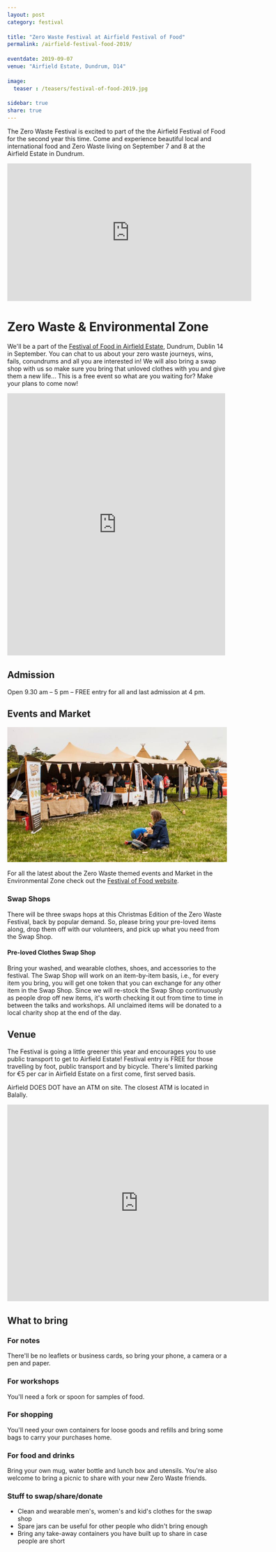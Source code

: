 ```yaml
---
layout: post
category: festival

title: "Zero Waste Festival at Airfield Festival of Food"
permalink: /airfield-festival-food-2019/

eventdate: 2019-09-07
venue: "Airfield Estate, Dundrum, D14"

image:
  teaser : /teasers/festival-of-food-2019.jpg
  
sidebar: true
share: true
---
```


The Zero Waste Festival is excited to part of the the Airfield Festival of Food for the second year this time. Come and experience beautiful local and international food and Zero Waste living on September 7 and 8 at the Airfield Estate in Dundrum.

<iframe width="560" height="315" src="https://www.youtube.com/embed/O8ZiZRCce7s" frameborder="0" allow="accelerometer; autoplay; encrypted-media; gyroscope; picture-in-picture" allowfullscreen></iframe>



# Zero Waste & Environmental Zone

We'll be a part of the [Festival of Food in Airfield Estate](https://www.airfield.ie/festival-of-food/), Dundrum, Dublin 14 in September. You can chat to us about your zero waste journeys, wins, fails, conundrums and all you are interested in! We will also bring a swap shop with us so make sure you bring that unloved clothes with you and give them a new life... This is a free event so what are you waiting for? Make your plans to come now!

<iframe src="https://www.facebook.com/plugins/post.php?href=https%3A%2F%2Fwww.facebook.com%2FZeroWasteFestivalIreland%2Fposts%2F1212306718941020&width=500" width="500" height="600" style="border:none;overflow:hidden" scrolling="no" frameborder="0" allowTransparency="true" allow="encrypted-media"></iframe>

## Admission

Open 9.30 am – 5 pm – FREE entry for all and last admission at 4 pm.


## Events and Market

<picture> 
	<source media="(min-width: 650px)" srcset="/images/events/2019-09-festival-of-food/environmental-zone-wide.jpg"> 
	<img src="/images/events/2019-09-festival-of-food/environmental-zone-narrow.jpg" alt="Zero Waste Festival Environmental Zone" style="width:auto;">
</picture>

For all the latest about the Zero Waste themed events and Market in the Environmental Zone check out the [Festival of Food website](https://www.festivaloffood.ie/zero-waste-environmental-zone).


### Swap Shops

There will be three swaps hops at this Christmas Edition of the Zero Waste Festival, back by popular demand. So, please bring your pre-loved items along, drop them off with our volunteers, and pick up what you need from the Swap Shop.

#### Pre-loved Clothes Swap Shop

Bring your washed, and wearable clothes, shoes, and accessories to the festival. The Swap Shop will work on an item-by-item basis, i.e., for every item you bring, you will get one token that you can exchange for any other item in the Swap Shop. Since we will re-stock the Swap Shop continuously as people drop off new items, it's worth checking it out from time to time in between the talks and workshops. All unclaimed items will be donated to a local charity shop at the end of the day.


## Venue

The Festival is going a little greener this year and encourages you to use public transport to get to Airfield Estate! Festival entry is FREE for those travelling by foot, public transport and by bicycle. There's limited parking for €5 per car in Airfield Estate on a first come, first served basis. 

Airfield DOES DOT have an ATM on site. The closest ATM is located in Balally.

<iframe src="https://www.google.com/maps/embed?pb=!1m14!1m8!1m3!1d19080.444825466355!2d-6.23441!3d53.288539!3m2!1i1024!2i768!4f13.1!3m3!1m2!1s0x0%3A0xa1d8d6db03387b79!2sAirfield%20Estate!5e0!3m2!1sen!2sie!4v1566983283154!5m2!1sen!2sie" width="600" height="450" frameborder="0" style="border:0;" allowfullscreen=""></iframe>



## What to bring

### For notes

There'll be no leaflets or business cards, so bring your phone, a camera or a pen and paper.

### For workshops

You'll need a fork or spoon for samples of food.

### For shopping

You'll need your own containers for loose goods and refills and bring some bags to carry your purchases home.

### For food and drinks

Bring your own mug, water bottle and lunch box and utensils. You're also welcome to bring a picnic to share with your new Zero Waste friends.

### Stuff to swap/share/donate

- Clean and wearable men's, women's and kid's clothes for the swap shop
- Spare jars can be useful for other people who didn't bring enough
- Bring any take-away containers you have built up to share in case people are short

